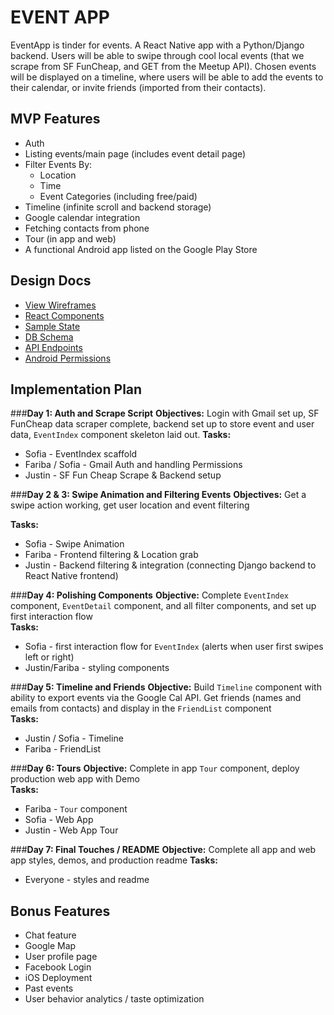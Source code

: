 # __EVENT APP__  

EventApp is tinder for events. A React Native app with a Python/Django backend. Users will be able to swipe through cool local events (that we scrape from SF FunCheap, and GET from the Meetup API). Chosen events will be displayed on a timeline, where users will be able to add the events to their calendar, or invite friends (imported from their contacts).

## __MVP Features__
* Auth
* Listing events/main page (includes event detail page)
* Filter Events By:
	* Location
	* Time
	* Event Categories (including free/paid)
* Timeline (infinite scroll and backend storage)
* Google calendar integration
* Fetching contacts from phone
* Tour (in app and web)
* A functional Android app listed on the Google Play Store

## __Design Docs__
* [View Wireframes](./wireframes)  
* [React Components](./component-hierarchy.md)  
* [Sample State](./sample-state.md)  
* [DB Schema](./schema.md)  
* [API Endpoints](./api-endpoints.md)  
* [Android Permissions](./permissions.md)  

## __Implementation Plan__  
###__Day 1: Auth and Scrape Script__
__Objectives:__ Login with Gmail set up, SF FunCheap data scraper complete, backend set up to store event and user data, `EventIndex` component skeleton laid out.
__Tasks:__
* Sofia - EventIndex scaffold
* Fariba / Sofia - Gmail Auth and handling Permissions
* Justin - SF Fun Cheap Scrape & Backend setup

###__Day 2 & 3: Swipe Animation and Filtering Events__
__Objectives:__ Get a swipe action working, get user location and event filtering  

__Tasks:__
* Sofia - Swipe Animation
* Fariba - Frontend filtering & Location grab
* Justin - Backend filtering & integration (connecting Django backend to React Native frontend)

###__Day 4: Polishing Components__
__Objective:__ Complete `EventIndex` component, `EventDetail` component, and all filter components, and set up first interaction flow  
__Tasks:__  
* Sofia - first interaction flow for `EventIndex` (alerts when user first swipes left or right)
* Justin/Fariba - styling components  


###__Day 5: Timeline and Friends__
__Objective:__ Build `Timeline` component with ability to export events via the Google Cal API. Get friends (names and emails from contacts) and display in the `FriendList` component  
__Tasks:__  
* Justin / Sofia - Timeline
* Fariba - FriendList

###__Day 6: Tours__
__Objective:__ Complete in app `Tour` component, deploy production web app with Demo  
__Tasks:__
* Fariba - `Tour` component
* Sofia - Web App
* Justin - Web App Tour

###__Day 7: Final Touches / README__
__Objective:__ Complete all app and web app styles, demos, and production readme
__Tasks:__
* Everyone - styles and readme



## __Bonus Features__  
* Chat feature
* Google Map
* User profile page
* Facebook Login
* iOS Deployment
* Past events
* User behavior analytics / taste optimization
